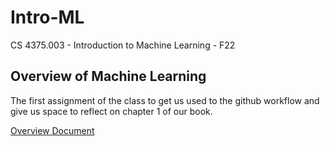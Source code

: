 # Intro-ML
CS 4375.003 - Introduction to Machine Learning - F22

## Overview of Machine Learning 
The first assignment of the class to get us used to the github workflow and give us space to reflect on chapter 1 of our book. 

[Overview Document](Overview_of_ML.pdf)